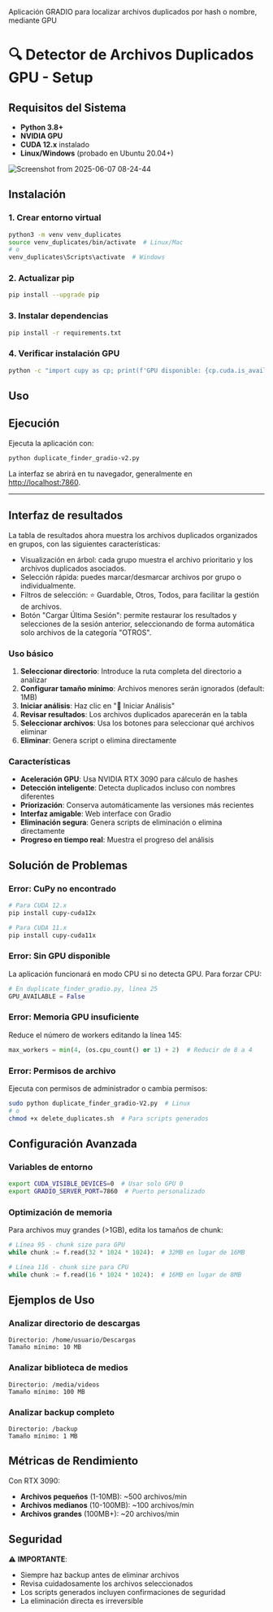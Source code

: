 Aplicación GRADIO para localizar archivos duplicados por hash o nombre, mediante GPU


# 🔍 Detector de Archivos Duplicados GPU - Setup

## Requisitos del Sistema

- **Python 3.8+**
- **NVIDIA GPU**
- **CUDA 12.x** instalado
- **Linux/Windows** (probado en Ubuntu 20.04+)

![Screenshot from 2025-06-07 08-24-44](https://github.com/user-attachments/assets/93a171d7-71bb-45d9-952c-332fd8534d8a)

## Instalación

### 1. Crear entorno virtual

```bash
python3 -m venv venv_duplicates
source venv_duplicates/bin/activate  # Linux/Mac
# o
venv_duplicates\Scripts\activate  # Windows
```

### 2. Actualizar pip

```bash
pip install --upgrade pip
```

### 3. Instalar dependencias

```bash
pip install -r requirements.txt
```

### 4. Verificar instalación GPU

```bash
python -c "import cupy as cp; print(f'GPU disponible: {cp.cuda.is_available()}')"
```

## Uso

## Ejecución

Ejecuta la aplicación con:

```bash
python duplicate_finder_gradio-v2.py
```

La interfaz se abrirá en tu navegador, generalmente en [http://localhost:7860](http://localhost:7860).

---

## Interfaz de resultados

La tabla de resultados ahora muestra los archivos duplicados organizados en grupos, con las siguientes características:

- Visualización en árbol: cada grupo muestra el archivo prioritario y los archivos duplicados asociados.
- Selección rápida: puedes marcar/desmarcar archivos por grupo o individualmente.
- Filtros de selección: ⭐ Guardable, Otros, Todos, para facilitar la gestión de archivos.
- Botón "Cargar Última Sesión": permite restaurar los resultados y selecciones de la sesión anterior, seleccionando de forma automática solo archivos de la categoría "OTROS".

### Uso básico

1. **Seleccionar directorio**: Introduce la ruta completa del directorio a analizar
2. **Configurar tamaño mínimo**: Archivos menores serán ignorados (default: 1MB)
3. **Iniciar análisis**: Haz clic en "🚀 Iniciar Análisis"
4. **Revisar resultados**: Los archivos duplicados aparecerán en la tabla
5. **Seleccionar archivos**: Usa los botones para seleccionar qué archivos eliminar
6. **Eliminar**: Genera script o elimina directamente

### Características

- **Aceleración GPU**: Usa NVIDIA RTX 3090 para cálculo de hashes
- **Detección inteligente**: Detecta duplicados incluso con nombres diferentes
- **Priorización**: Conserva automáticamente las versiones más recientes
- **Interfaz amigable**: Web interface con Gradio
- **Eliminación segura**: Genera scripts de eliminación o elimina directamente
- **Progreso en tiempo real**: Muestra el progreso del análisis

## Solución de Problemas

### Error: CuPy no encontrado

```bash
# Para CUDA 12.x
pip install cupy-cuda12x

# Para CUDA 11.x
pip install cupy-cuda11x
```

### Error: Sin GPU disponible

La aplicación funcionará en modo CPU si no detecta GPU. Para forzar CPU:

```python
# En duplicate_finder_gradio.py, línea 25
GPU_AVAILABLE = False
```

### Error: Memoria GPU insuficiente

Reduce el número de workers editando la línea 145:

```python
max_workers = min(4, (os.cpu_count() or 1) + 2)  # Reducir de 8 a 4
```

### Error: Permisos de archivo

Ejecuta con permisos de administrador o cambia permisos:

```bash
sudo python duplicate_finder_gradio-V2.py  # Linux
# o
chmod +x delete_duplicates.sh  # Para scripts generados
```

## Configuración Avanzada

### Variables de entorno

```bash
export CUDA_VISIBLE_DEVICES=0  # Usar solo GPU 0
export GRADIO_SERVER_PORT=7860  # Puerto personalizado
```

### Optimización de memoria

Para archivos muy grandes (>1GB), edita los tamaños de chunk:

```python
# Línea 95 - chunk size para GPU
while chunk := f.read(32 * 1024 * 1024):  # 32MB en lugar de 16MB

# Línea 116 - chunk size para CPU  
while chunk := f.read(16 * 1024 * 1024):  # 16MB en lugar de 8MB
```

## Ejemplos de Uso

### Analizar directorio de descargas

```
Directorio: /home/usuario/Descargas
Tamaño mínimo: 10 MB
```

### Analizar biblioteca de medios

```
Directorio: /media/videos
Tamaño mínimo: 100 MB
```

### Analizar backup completo

```
Directorio: /backup
Tamaño mínimo: 1 MB
```

## Métricas de Rendimiento

Con RTX 3090:
- **Archivos pequeños** (1-10MB): ~500 archivos/min
- **Archivos medianos** (10-100MB): ~100 archivos/min  
- **Archivos grandes** (100MB+): ~20 archivos/min

## Seguridad

⚠️ **IMPORTANTE**: 
- Siempre haz backup antes de eliminar archivos
- Revisa cuidadosamente los archivos seleccionados
- Los scripts generados incluyen confirmaciones de seguridad
- La eliminación directa es irreversible
